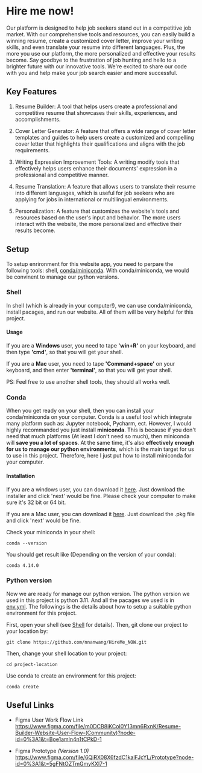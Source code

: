 # Hire me now!

Our platform is designed to help job seekers stand out in a competitive job market. With our comprehensive tools and resources, you can easily build a winning resume, create a customized cover letter, improve your writing skills, and even translate your resume into different languages. Plus, the more you use our platform, the more personalized and effective your results become. Say goodbye to the frustration of job hunting and hello to a brighter future with our innovative tools. We're excited to share our code with you and help make your job search easier and more successful.
  
## Key Features

1. Resume Builder: A tool that helps users create a professional and competitive resume that showcases their skills, experiences, and accomplishments.

2. Cover Letter Generator: A feature that offers a wide range of cover letter templates and guides to help users create a customized and compelling cover letter that highlights their qualifications and aligns with the job requirements.

3. Writing Expression Improvement Tools: A writing modify tools that effectively helps users enhance their documents' expression in a professional and competitive manner.

4. Resume Translation: A feature that allows users to translate their resume into different languages, which is useful for job seekers who are applying for jobs in international or multilingual environments.

5. Personalization: A feature that customizes the website's tools and resources based on the user's input and behavior. The more users interact with the website, the more personalized and effective their results become.


## Setup

 To setup enrironment for this website app, you need to perpare the following tools: shell, [conda/miniconda](https://docs.conda.io/en/latest/miniconda.html).  With conda/miniconda, we would be convinent to manage our python versions.

### Shell
In shell (which is already in your computer!), we can use conda/miniconda, install pacages, and run our website. All of them will be very helpful for this project.


#### Usage

If you are a **Windows** user, you need to tape **'win+R'** on your keyboard, and then type **'cmd'**, so that you will get your shell.


If you are a **Mac** user, you need to tape **'Command+space'** on your keyboard, and then enter **'terminal'**, so that you will get your shell.

PS: Feel free to use another shell tools, they should all works well.

### Conda

When you get ready on your shell, then you can install your conda/miniconda on your computer. Conda is a useful tool which integrate many platform such as: Jupyter notebook, Pycharm, ect. However, I would highly recommanded you just install **miniconda**. This is because if you don't need that much platforms (At least I don't need so much), then miniconda will **save you a lot of spaces**. At the same time, it's also **effectively enough for us to manage our python environments**, which is the main target for us to use in this project. Therefore, here I just put how to install miniconda for your computer.

#### Installation

If you are a windows user, you can download it [here](https://docs.conda.io/en/latest/miniconda.html#windows-installers). Just download the installer and click 'next' would be fine. Please check your computer to make sure it's 32 bit or 64 bit.

If you are a Mac user, you can download it [here](https://docs.conda.io/en/latest/miniconda.html#macos-installers). Just download the .pkg file and click 'next' would be fine.

Check your miniconda in your shell:
```
conda --version
```
You should get result like (Depending on the version of your conda):
```
conda 4.14.0
```

### Python version

Now we are ready for manage our python version. The python version we used in this project is python 3.11. And all the pacages we used is in [env.yml](##env.yml). The followings is the details about how to setup a suitable python environment for this project.

First, open your shell (see [Shell](#shell) for details). Then, git clone our project to your location by:
```
git clone https://github.com/nnanwang/HireMe_NOW.git
```
Then, change your shell location to your project:
```
cd project-location
```
Use conda to create an environment for this project:
```
conda create
``` 


## Useful Links
- Figma User Work Flow Link <br>
  https://www.figma.com/file/m0DCB8iKCoI0Y13mn6RxnK/Resume-Builder-Website-User-Flow-(Community)?node-id=0%3A1&t=Boe1amln4n1tCPkD-1

- Figma Prototype *(Version 1.0)* <br>
  https://www.figma.com/file/6QiRX08X6fzdC1kalFJcYL/Prototype?node-id=0%3A1&t=5gFNtOZTmGmyKXl7-1